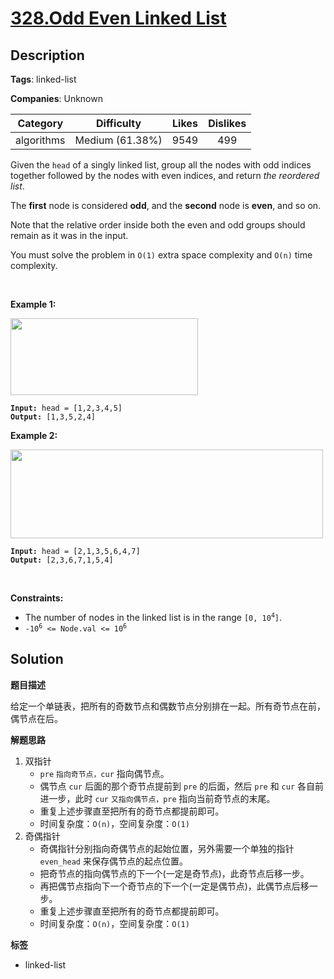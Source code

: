 # [328.Odd Even Linked List](https://leetcode.com/problems/odd-even-linked-list/description/)

## Description

**Tags**: linked-list

**Companies**: Unknown

|  Category  |   Difficulty    | Likes | Dislikes |
| :--------: | :-------------: | :---: | :------: |
| algorithms | Medium (61.38%) | 9549  |   499    |

<p>Given the <code>head</code> of a singly linked list, group all the nodes with odd indices together followed by the nodes with even indices, and return <em>the reordered list</em>.</p>
<p>The <strong>first</strong> node is considered <strong>odd</strong>, and the <strong>second</strong> node is <strong>even</strong>, and so on.</p>
<p>Note that the relative order inside both the even and odd groups should remain as it was in the input.</p>
<p>You must solve the problem&nbsp;in <code>O(1)</code>&nbsp;extra space complexity and <code>O(n)</code> time complexity.</p>
<p>&nbsp;</p>
<p><strong class="example">Example 1:</strong></p>
<img alt="" src="https://assets.leetcode.com/uploads/2021/03/10/oddeven-linked-list.jpg" style="width: 300px; height: 123px;" />
<pre><code><strong>Input:</strong> head = [1,2,3,4,5]
<strong>Output:</strong> [1,3,5,2,4]</code></pre>
<p><strong class="example">Example 2:</strong></p>
<img alt="" src="https://assets.leetcode.com/uploads/2021/03/10/oddeven2-linked-list.jpg" style="width: 500px; height: 142px;" />
<pre><code><strong>Input:</strong> head = [2,1,3,5,6,4,7]
<strong>Output:</strong> [2,3,6,7,1,5,4]</code></pre>
<p>&nbsp;</p>
<p><strong>Constraints:</strong></p>
<ul>
  <li>The number of nodes in the linked list is in the range <code>[0, 10<sup>4</sup>]</code>.</li>
  <li><code>-10<sup>6</sup> &lt;= Node.val &lt;= 10<sup>6</sup></code></li>
</ul>

## Solution

**题目描述**

给定一个单链表，把所有的奇数节点和偶数节点分别排在一起。所有奇节点在前，偶节点在后。

**解题思路**

1. 双指针
   - `pre` `指向奇节点，cur` 指向偶节点。
   - 偶节点 `cur` 后面的那个奇节点提前到 `pre` 的后面，然后 `pre` 和 `cur` 各自前进一步，此时 `cur` `又指向偶节点，pre` 指向当前奇节点的末尾。
   - 重复上述步骤直至把所有的奇节点都提前即可。
   - 时间复杂度：`O(n)`，空间复杂度：`O(1)`
2. 奇偶指针
   - 奇偶指针分别指向奇偶节点的起始位置，另外需要一个单独的指针 `even_head` 来保存偶节点的起点位置。
   - 把奇节点的指向偶节点的下一个(一定是奇节点)，此奇节点后移一步。
   - 再把偶节点指向下一个奇节点的下一个(一定是偶节点)，此偶节点后移一步。
   - 重复上述步骤直至把所有的奇节点都提前即可。
   - 时间复杂度：`O(n)`，空间复杂度：`O(1)`

**标签**

- linked-list
